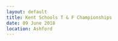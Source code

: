 ```yaml
---
layout: default
title: Kent Schools T & F Championships
date: 09 June 2018
location: Ashford
---
```

